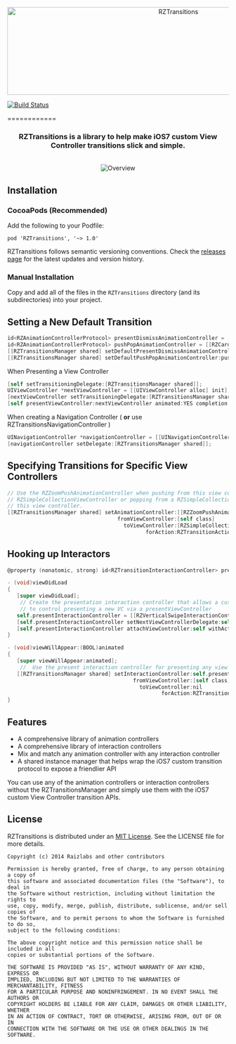<p align="center">
<img src="https://raw.github.com/Raizlabs/RZTransitions/master/Web/RZTransitions.png" alt="RZTransitions" width="763" height="200" />
</p>

[![Build Status](https://travis-ci.org/Raizlabs/RZTransitions.svg)](https://travis-ci.org/Raizlabs/RZTransitions)

============

<h3 align="center">RZTransitions is a library to help make iOS7 custom View Controller transitions slick and simple.</h3>
<p align="center" >
<br/>
<img src="http://raw.github.com/Raizlabs/RZTransitions/master/Web/RZTransitionsDemo.gif" alt="Overview" />
<br/>
</p>

## Installation

### CocoaPods (Recommended)

Add the following to your Podfile:

`pod 'RZTransitions', '~> 1.0'`

RZTransitions follows semantic versioning conventions. Check the [releases page](https://github.com/Raizlabs/RZTransitions/releases) for the latest updates and version history. 

### Manual Installation

Copy and add all of the files in the `RZTransitions` directory (and its subdirectories) into your project.

## Setting a New Default Transition

```objective-c
id<RZAnimationControllerProtocol> presentDismissAnimationController = [[RZZoomAlphaAnimationController alloc] init];
id<RZAnimationControllerProtocol> pushPopAnimationController = [[RZCardSlideAnimationController alloc] init];
[[RZTransitionsManager shared] setDefaultPresentDismissAnimationController:presentDismissAnimationController];
[[RZTransitionsManager shared] setDefaultPushPopAnimationController:pushPopAnimationController];
```

When Presenting a View Controller

```objective-c
[self setTransitioningDelegate:[RZTransitionsManager shared]];
UIViewController *nextViewController = [[UIViewController alloc] init];
[nextViewController setTransitioningDelegate:[RZTransitionsManager shared]];
[self presentViewController:nextViewController animated:YES completion:nil];
```

When creating a Navigation Controller ( **or** use RZTransitionsNavigationController )

```objective-c
UINavigationController *navigationController = [[UINavigationController alloc] init];
[navigationController setDelegate:[RZTransitionsManager shared]];
```

## Specifying Transitions for Specific View Controllers

```objective-c
// Use the RZZoomPushAnimationController when pushing from this view controller to a
// RZSimpleCollectionViewController or popping from a RZSimpleCollectionViewController to
// this view controller.
[[RZTransitionsManager shared] setAnimationController:[[RZZoomPushAnimationController alloc] init]
                                   fromViewController:[self class]
                                     toViewController:[RZSimpleCollectionViewController class]
                                            forAction:RZTransitionAction_PushPop];
```

## Hooking up Interactors

```objective-c
@property (nonatomic, strong) id<RZTransitionInteractionController> presentInteractionController;

- (void)viewDidLoad
{
   [super viewDidLoad];
	// Create the presentation interaction controller that allows a custom gesture
	// to control presenting a new VC via a presentViewController
   self.presentInteractionController = [[RZVerticalSwipeInteractionController alloc] init];
   [self.presentInteractionController setNextViewControllerDelegate:self];
   [self.presentInteractionController attachViewController:self withAction:RZTransitionAction_Present];
}

- (void)viewWillAppear:(BOOL)animated
{
   [super viewWillAppear:animated];
	//  Use the present interaction controller for presenting any view controller from this view controller
   [[RZTransitionsManager shared] setInteractionController:self.presentInteractionController
                                        fromViewController:[self class]
                                          toViewController:nil
                                                 forAction:RZTransitionAction_Present];
}
```

## Features

 - A comprehensive library of animation controllers
 - A comprehensive library of interaction controllers
 - Mix and match any animation controller with any interaction controller
 - A shared instance manager that helps wrap the iOS7 custom transition protocol to expose a friendlier API
 
You can use any of the animation controllers or interaction controllers without the RZTransitionsManager and simply use them with the iOS7 custom View Controller transition APIs.

## License
RZTransitions is distributed under an [MIT License](http://opensource.org/licenses/MIT). See the LICENSE file for more details.

```
Copyright (c) 2014 Raizlabs and other contributors

Permission is hereby granted, free of charge, to any person obtaining a copy of
this software and associated documentation files (the "Software"), to deal in
the Software without restriction, including without limitation the rights to
use, copy, modify, merge, publish, distribute, sublicense, and/or sell copies of
the Software, and to permit persons to whom the Software is furnished to do so,
subject to the following conditions:

The above copyright notice and this permission notice shall be included in all
copies or substantial portions of the Software.

THE SOFTWARE IS PROVIDED "AS IS", WITHOUT WARRANTY OF ANY KIND, EXPRESS OR
IMPLIED, INCLUDING BUT NOT LIMITED TO THE WARRANTIES OF MERCHANTABILITY, FITNESS
FOR A PARTICULAR PURPOSE AND NONINFRINGEMENT. IN NO EVENT SHALL THE AUTHORS OR
COPYRIGHT HOLDERS BE LIABLE FOR ANY CLAIM, DAMAGES OR OTHER LIABILITY, WHETHER
IN AN ACTION OF CONTRACT, TORT OR OTHERWISE, ARISING FROM, OUT OF OR IN
CONNECTION WITH THE SOFTWARE OR THE USE OR OTHER DEALINGS IN THE SOFTWARE.
```
